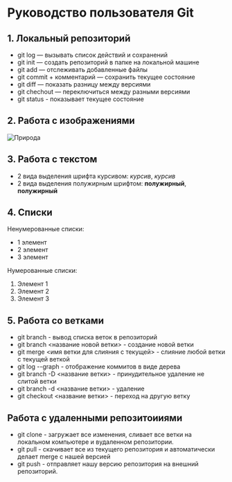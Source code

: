 # Руководство пользователя Git
## 1. Локальный репозиторий
* git log — вызывать список действий и сохранений
* git init — создать репозиторий в папке на локальной машине
* git add — отслеживать добавленные файлы
* git commit + комментарий — сохранить текущее состояние
* git diff — показать разницу между версиями
* git chechout — переключиться между разными версиями
* git status - показывает текущее состояние 
 
 ## 2. Работа с изображениями 
 ![Природа](nature.jpeg)

## 3. Работа с текстом
* 2 вида выделения шрифта курсивом: 
 *курсив*, _курсив_
* 2 вида выделения полужирным шрифтом:
**полужирный**, __полужирный__

## 4. Списки 
Ненумерованные списки: 
* 1 элемент 
* 2 элемент 
* 3 элемент 

Нумерованные списки: 
1. Элемент 1
2. Элемент 2
3. Элемент 3

## 5. Работа со ветками
 
* git branch - вывод списка веток в репозиторий 
* git branch <название новой ветки> - создание новой ветки
* git merge <имя ветки для слияния с текущей> - слияние любой ветки с текущей веткой
* git log --graph - отображение коммитов в виде дерева
* git branch -D <название ветки> - принудительное удаление не слитой ветки
* git branch -d <название ветки> - удаление 
* git checkout <название ветки> - переход на другую ветку

## Работа с удаленными репозитоииями
*  git clone - загружает все изменения, сливает все ветки на локальном компьютере и вудаленном репозитории.
* git pull -  скачивает все из текущего репозитория и автоматически делает merge с нашей версией
* git push - отправляет нашу версию репозитория на внешний репозиторий. 